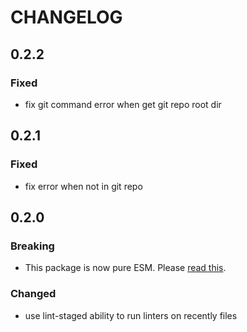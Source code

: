# CHANGELOG

## 0.2.2
### Fixed
- fix git command error when get git repo root dir

## 0.2.1
### Fixed
- fix error when not in git repo

## 0.2.0
### Breaking
- This package is now pure ESM. Please [read this](https://gist.github.com/sindresorhus/a39789f98801d908bbc7ff3ecc99d99c).
### Changed
- use lint-staged ability to run linters on recently files